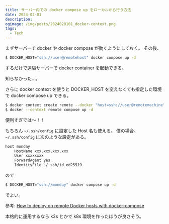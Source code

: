 ```yaml
---
title: サーバー内での docker compose up をローカルから行う方法
date: 2024-02-01
description:
ogimage: /img/posts/2024020101_docker-context.png
tags:
  - Tech
---
```


まずサーバーで docker や docker compose が動くようにしておく。 その後、

```bash
$ DOCKER_HOST="ssh://user@remotehost" docker compose up -d
```

するだけで遠隔サーバーで docker container を起動できる。

知らなかった...。

さらに docker context を使うと DOCKER_HOST を変えなくても指定した環境で docker
compose up できる。

```bash
$ docker context create remote --docker "host=ssh://user@remotemachine"
$ docker --context remote compose up -d
```

<div class="post-learge-font">
便利すぎでは～！！
</div>

もちろん `~/.ssh/config` に設定した Host 名も使える。 僕の場合、 `~/.ssh/config`
に次のような設定がある。

```bash
host monday
    HostName xxx.xxx.xxx.xxx
    User xxxxxxxx
    ForwardAgent yes
    IdentityFile ~/.ssh/id_ed25519
```

ので

```bash
$ DOCKER_HOST="ssh://monday" docker compose up -d
```

でよい。

参考:
[How to deploy on remote Docker hosts with docker-compose](https://www.docker.com/blog/how-to-deploy-on-remote-docker-hosts-with-docker-compose/)

本格的に運用するなら k3s とかで k8s 環境を作ったほうが良さそう。
